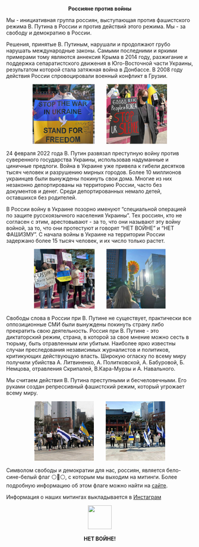 <!--<p align="right">
<a href="https://www.voicesinkorea.kr/kr/">
  한국어
</a>
</p>-->

<p align="center"><b>Россияне против войны</b></p>

Мы - инициативная группа россиян, выступающая против фашистского режима В. Путина в России и против действий этого режима. Мы - за свободу и демократию в России.

Решения, принятые В. Путиным, нарушали и продолжают грубо нарушать международные законы. Самыми последними и яркими примерами тому являются аннексия Крыма в 2014 году, разжигание и поддержка сепаратистского движения в Юго-Восточной части Украины, результатом которой стала затяжная война в Донбассе. В 2008 году действия России спровоцировали военный конфликт в Грузии.

<p align="center">
<img src="assets/20220514-091636.jpg" height="160"/>&emsp;&emsp;
<img src="assets/20220514-092141.jpg" height="160"/>
</p>

24 февраля 2022 года В. Путин развязал преступную войну против суверенного государства Украины, использовав надуманные и циничные предлоги. Война в Украине уже привела к гибели десятков тысяч человек и разрушению мирных городов. Более 10 миллионов украинцев были вынуждены покинуть свои дома. Многие из них незаконно депортированы на территорию России, часто без документов и денег. Среди депортированных немало детей, оставшихся без родителей.

В России войну в Украине позорно именуют “специальной операцией по защите русскоязычного населения Украины”. Тех россиян, кто не согласен с этим, арестовывают - за то, что они называют эту войну войной, за то, что они протестуют и говорят “НЕТ ВОЙНЕ” и “НЕТ ФАШИЗМУ”. С начала войны в Украине на территории России задержано более 15 тысяч человек, и их число только растет.

<p align="center">
<img src="assets/20220514-091932.jpg" height="160"/>&emsp;&emsp;
<img src="assets/20220514-091128.jpg" height="160"/>
</p>

Свободы слова в России при В. Путине не существует, практически все оппозиционные СМИ были вынуждены покинуть страну либо прекратить свою деятельность. Россия при В. Путине - это диктаторский режим, страна, в которой за свое мнение можно сесть в тюрьму, быть отравленным или убитым. Наиболее ярко известны случаи преследования независимых журналистов и политиков, критикующих действующую власть. Широкую огласку по всему миру получили убийства А. Литвиненко, А. Политковской, А. Бабуровой, Б. Немцова, отравления Скрипалей, В.Кара-Мурзы и А. Навального.

Мы считаем действия В. Путина преступными и бесчеловечными. Его руками создан репрессивный фашистский режим, который угрожает всему миру.

<p align="center">
<img src="assets/20220514-091305.jpg" height="160"/>&emsp;&emsp;
<img src="assets/20220514-091357.jpg" height="160"/>
</p>

Символом свободы и демократии для нас, россиян, является бело-сине-белый флаг ⚪️🔵⚪️, с которым мы выходим на митинги. Более подробную информацию об этом флаге можно найти на <a href="https://whitebluewhite.info/">сайте</a>.

Информация о наших митингах выкладывается в <a href="https://www.instagram.com/voicesinkorea/">Инстаграм</a>

<p align="center">
<a href="https://www.instagram.com/voicesinkorea/">
  <img src="https://user-images.githubusercontent.com/105092258/167867747-adbe270f-2c0d-48a5-87c1-bbd547b79e0b.png" width="64" height="64" />
</a>
</p>

<p align="center"><b>НЕТ ВОЙНЕ!</b></p>
